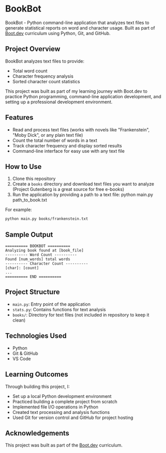 # BookBot

BookBot - Python command-line application that analyzes text files to generate statistical reports on word and character usage. Built as part of [Boot.dev](https://www.boot.dev) curriculum using Python, Git, and GitHub.

## Project Overview

BookBot analyzes text files to provide:
- Total word count
- Character frequency analysis
- Sorted character count statistics

This project was built as part of my learning journey with Boot.dev to practice Python programming, command-line application development, and setting up a professional development environment.

## Features

- Read and process text files (works with novels like "Frankenstein", "Moby Dick", or any plain text file)
- Count the total number of words in a text
- Track character frequency and display sorted results
- Command-line interface for easy use with any text file

## How to Use

1. Clone this repository
2. Create a `books` directory and download text files you want to analyze (Project Gutenberg is a great source for free e-books)
3. Run the application by providing a path to a text file:
python main.py path_to_book.txt

For example:
```bash
python main.py books/frankenstein.txt
```

## Sample Output
```
========== BOOKBOT ==========
Analyzing book found at [book_file]
---------- Word Count ----------
Found [num_words] total words
---------- Character Count ----------
[char]: [count]
...
========== END ==========
```

## Project Structure

- `main.py`: Entry point of the application
- `stats.py`: Contains functions for text analysis
- `books/`: Directory for text files (not included in repository to keep it clean)

## Technologies Used

- Python
- Git & GitHub
- VS Code

## Learning Outcomes

Through building this project, I:
- Set up a local Python development environment
- Practiced building a complete project from scratch
- Implemented file I/O operations in Python
- Created text processing and analysis functions
- Used Git for version control and GitHub for project hosting

## Acknowledgements

This project was built as part of the [Boot.dev](https://boot.dev) curriculum.